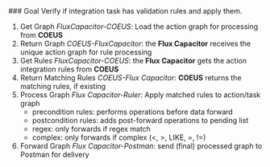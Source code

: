 <div class="panel" markdown="1">
### Goal
Verify if integration task has validation rules and apply them.
</div>

1. Get Graph *FluxCapacitor-COEUS*: Load the action graph for processing from **COEUS**
2. Return Graph *COEUS-FluxCapacitor*: the **Flux Capacitor** receives the unique action graph for rule processing
3. Get Rules *FluxCapacitor-COEUS*: the **Flux Capacitor** gets the action integration rules from **COEUS**
4. Return Matching Rules *COEUS-Flux Capacitor*: **COEUS** returns the matching rules, if existing
5. Process Graph *Flux Capacitor-Ruler*: Apply matched rules to action/task graph
	- precondition rules: performs operations before data forward
	- postcondition rules: adds post-forward operations to pending list
	- regex: only forwards if regex match
	- complex: only forwards if complex (<, >, LIKE, =, !=)
6. Forward Graph *Flux Capacitor-Postman*: send (final) processed graph to Postman for delivery